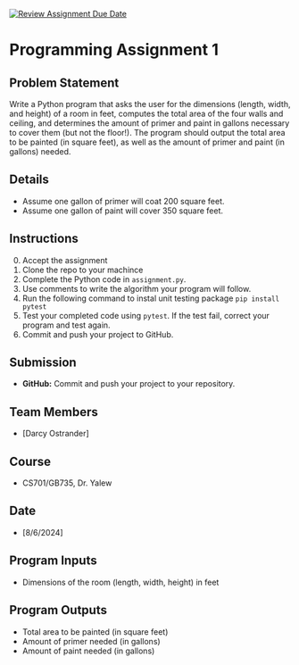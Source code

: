 [![Review Assignment Due Date](https://classroom.github.com/assets/deadline-readme-button-22041afd0340ce965d47ae6ef1cefeee28c7c493a6346c4f15d667ab976d596c.svg)](https://classroom.github.com/a/dR7zI2hQ)
# Programming Assignment 1

## Problem Statement

Write a Python program that asks the user for the dimensions (length, width, and height) of a room in feet, computes the total area of the four walls and ceiling, and determines the amount of primer and paint in gallons necessary to cover them (but not the floor!). The program should output the total area to be painted (in square feet), as well as the amount of primer and paint (in gallons) needed.

## Details

- Assume one gallon of primer will coat 200 square feet.
- Assume one gallon of paint will cover 350 square feet.

## Instructions

0. Accept the assignment
1. Clone the repo to your machince
2. Complete the Python code in `assignment.py`.
3. Use comments to write the algorithm your program will follow.
4. Run the following command to instal unit testing package `pip install pytest`
5. Test your completed code using `pytest`. If the test fail, correct your program and test again.
6. Commit and push your project to GitHub.

## Submission

- **GitHub:** Commit and push your project to your repository.

## Team Members

- [Darcy Ostrander]

## Course

- CS701/GB735, Dr. Yalew

## Date

- [8/6/2024]

## Program Inputs

- Dimensions of the room (length, width, height) in feet

## Program Outputs

- Total area to be painted (in square feet)
- Amount of primer needed (in gallons)
- Amount of paint needed (in gallons)
